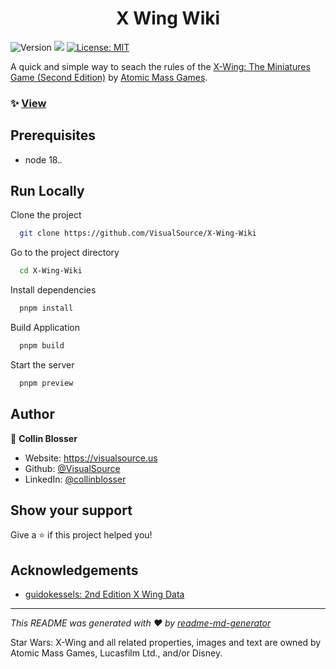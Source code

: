 <h1 align="center">X Wing Wiki</h1>
<p>
  <img alt="Version" src="https://img.shields.io/badge/version-0.5.0-blue.svg?cacheSeconds=2592000" />
  <img src="https://img.shields.io/badge/node-18.*.*-blue.svg" />
  <a href="#" target="https://github.com/VisualSource/X-Wing-Wiki/blob/master/LICENSE">
    <img alt="License: MIT" src="https://img.shields.io/badge/License-MIT-yellow.svg" />
  </a>
</p>

A quick and simple way to seach the rules of the [X-Wing: The Miniatures Game (Second Edition)](https://www.atomicmassgames.com/xwing-documents) by [Atomic Mass Games](https://www.atomicmassgames.com/).

### ✨ [View](xwing.visualsource.us)

## Prerequisites

- node 18._._

## Run Locally

Clone the project

```bash
  git clone https://github.com/VisualSource/X-Wing-Wiki
```

Go to the project directory

```bash
  cd X-Wing-Wiki
```

Install dependencies

```bash
  pnpm install
```

Build Application

```bash
  pnpm build
```

Start the server

```bash
  pnpm preview
```

## Author

👤 **Collin Blosser**

- Website: https://visualsource.us
- Github: [@VisualSource](https://github.com/VisualSource)
- LinkedIn: [@collinblosser](https://linkedin.com/in/collinblosser)

## Show your support

Give a ⭐️ if this project helped you!

## Acknowledgements

- [guidokessels: 2nd Edition X Wing Data](https://github.com/guidokessels/xwing-data2)

---

_This README was generated with ❤️ by [readme-md-generator](https://github.com/kefranabg/readme-md-generator)_

Star Wars: X-Wing and all related properties, images and text are owned by Atomic Mass Games, Lucasfilm Ltd., and/or Disney.
